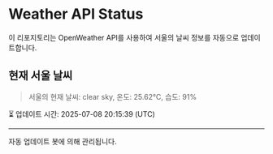 
# Weather API Status

이 리포지토리는 OpenWeather API를 사용하여 서울의 날씨 정보를 자동으로 업데이트합니다.

## 현재 서울 날씨
> 서울의 현재 날씨: clear sky, 온도: 25.62°C, 습도: 91%

⏳ 업데이트 시간: 2025-07-08 20:15:39 (UTC)

---
자동 업데이트 봇에 의해 관리됩니다.
